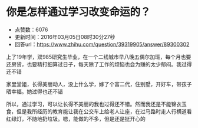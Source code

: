 # 你是怎样通过学习改变命运的？
- 点赞数：6076
- 更新时间：2016年03月05日08时30分27秒
- 回答url：https://www.zhihu.com/question/39319905/answer/89300302
<body>
 <p data-pid="bJp0GAmX">上了19年学，双985研究生毕业，在一个二线城市早八晚五偶尔加班，每个月也要还房贷，也要精打细算过日子，每天除了工作的烦恼也会为赚的太少郁闷。我过得还不错</p>
 <p data-pid="ozuBkG0W">家里堂姐，长得美丽动人，没上什么学，嫁了个富二代，住别墅，开好车，带孩子晒幸福。她过得也还不错</p>
 <p data-pid="h9XaxXTx">所以，通过学习，可以让长得不美丽的我也过得还不错。然而我还是不能锦衣玉食，但是我所经历的教育能让我在公交车上给老人让座，在过马路时走人行横道看红绿灯，不随地扔垃圾。嗯，能做的不多，但是还是挺开心的</p>
</body>